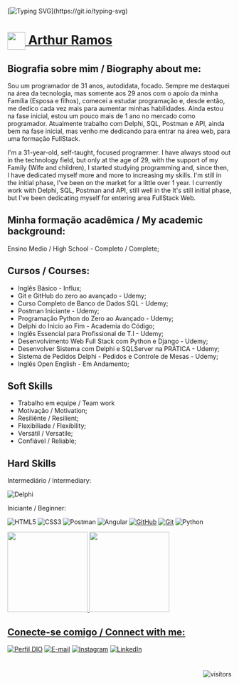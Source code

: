 [![Typing SVG](https://readme-typing-svg.herokuapp.com?duration=5000&pause=60&color=CFCECB&center=falso&vCenter=falso&lines=👋+Olá+sou+o+Arthur+Ramos;+Hi,+I'm+Arthur+Ramos;)](https://git.io/typing-svg)
<h1>
    <a href="https://web.dio.me/users/arthur_framos?tab=skills&page=1">
     <img align="center" width="40px" src="https://hermes.digitalinnovation.one/assets/diome/logo-minimized.png">
 Arthur Ramos
</a>
</h1>
  <h2><strong>Biografia sobre mim / Biography about me:</strong></h2>
    <p>
      Sou um programador de 31 anos, autodidata, focado. Sempre me destaquei na área da tecnologia, mas somente aos 
      29 anos com o apoio da minha Família (Esposa e filhos), comecei a estudar programação e, desde então, me dedico cada vez mais para aumentar minhas habilidades. Ainda estou na fase inicial, estou um pouco mais de 1 ano no mercado como programador. Atualmente trabalho com Delphi, SQL, Postman e API, ainda bem na fase inicial, mas venho me dedicando para entrar na área web, para uma formação FullStack.
    </p>
    <p>
      I'm a 31-year-old, self-taught, focused programmer. I have always stood out in the technology field, but only at the age of 29, with the support of my Family (Wife and children), I started studying programming and, since then, I have dedicated myself more and more to increasing my skills. I'm still in the initial phase, I've been on the market for a little over 1 year. I currently work with Delphi, SQL, Postman and API, still well in the It's still  initial phase, but I've been dedicating myself for entering area  FullStack Web.
    </p>   

  <h2>
    <strong>Minha formação acadêmica / My academic background:</strong>
  </h2>
    <p>Ensino Medio / High School - Completo / Complete;</p>
  <h2>
    <strong>Cursos / Courses:</strong>
   </h2>
  <ul>
    <li>Inglês Básico - Influx;</li>
    <li>Git e GitHub do zero ao avançado - Udemy;</li>
    <li>Curso Completo de Banco de Dados SQL - Udemy;</li>
    <li>Postman Iniciante - Udemy;</li>
    <li>Programação Python do Zero ao Avançado - Udemy;</li>
    <li>Delphi do Inicio ao Fim - Academia do Código;</li>
    <li>Inglês Essencial para Profissional de T.I - Udemy;</li>
    <li>Desenvolvimento Web Full Stack com Python e Django - Udemy;</li>
    <li>Desenvolver Sistema com Delphi e SQLServer na PRÁTICA - Udemy;</li>
    <li>Sistema de Pedidos Delphi - Pedidos e Controle de Mesas - Udemy;</li>
    <li>Inglês Open English - Em Andamento;</li>
  </ul>

<h2><strong>Soft Skills</strong></h2>
  <ul>
    <li>Trabalho em equipe / Team work</li>
    <li>Motivação / Motivation;</li>
    <li>Resiliênte / Resilient;</li>
    <li>Flexibiliade / Flexibility;</li>
    <li>Versátil / Versatile;</li>
    <li>Confiável / Reliable;</li>
  </ul>    

<h2><strong>Hard Skills</strong></h2>

<p>Intermediário / Intermediary:</p>

![Delphi](https://img.shields.io/badge/Delphi-000?style=for-the-badge&logo=Delphi)


 <p>Iniciante / Beginner:</p>

![HTML5](https://img.shields.io/badge/HTML5-000?style=for-the-badge&logo=html5)
![CSS3](https://img.shields.io/badge/CSS3-000?style=for-the-badge&logo=css3&logoColor=264CE4)
![Postman](https://img.shields.io/badge/Postman-000?style=for-the-badge&logo=Postman)
![Angular](https://img.shields.io/badge/Angular-000?style=for-the-badge&logo=Angular)
[![GitHub](https://img.shields.io/badge/GitHub-000?style=for-the-badge&logo=github&logoColor=30A3DC)](https://docs.github.com/)
[![Git](https://img.shields.io/badge/Git-000?style=for-the-badge&logo=git&logoColor=E94D5F)](https://git-scm.com/doc)
![Python](https://img.shields.io/badge/Python-000?style=for-the-badge&logo=Python)

<div>
<a href="https://github.com/ArthurRamos28">
<img height="180em" src="https://github-readme-stats.vercel.app/api/top-langs/?username=arthurramos28&layout=compact&langs_count=7&theme=dracula"/>
<img height="180em" src="https://github-readme-stats.vercel.app/api?username=arthurramos28&show_icons=true&theme=dracula&include_all_commits=true&count_private=true"/>
</div>

<h2><strong>Conecte-se comigo / Connect with me:</strong></h2>

[![Perfil DIO](https://img.shields.io/badge/-Meu%20Perfil%20na%20DIO-30A3DC?style=for-the-badge)](https://web.dio.me/users/arthur_framos/)
[![E-mail](https://img.shields.io/badge/-Email-000?style=for-the-badge&logo=microsoft-outlook&logoColor=E94D5F)](arthur.framos@hotmail.com)
[![Instagram](https://img.shields.io/badge/Instagram-%23E4405F.svg?style=for-the-badge&logo=Instagram&logoColor=white)](https://www.instagram.com/arthurframos27/)
[![LinkedIn](https://img.shields.io/badge/-LinkedIn-%230077B5?style=for-the-badge&logo=linkedin&logoColor=white)](https://www.instagram.com/arthurframos27/)

#
<p align="right">
  <img src="https://visitor-badge.laobi.icu/badge?page_id=arthurramos28.arthuramos28" alt="visitors">
</p>  